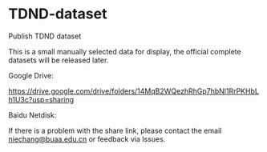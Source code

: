 # TDND-dataset
Publish TDND dataset

This is a small manually selected data for display, the official complete datasets will be released later.


Google Drive:

https://drive.google.com/drive/folders/14MqB2WQezhRhGp7hbNl1RrPKHbLh1U3c?usp=sharing

Baidu Netdisk:


If there is a problem with the share link, please contact the email niechang@buaa.edu.cn or feedback via Issues.
